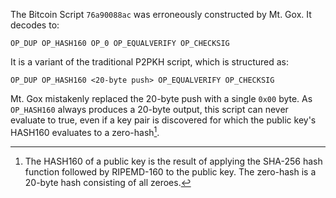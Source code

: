 The Bitcoin Script `76a90088ac` was erroneously constructed by Mt. Gox. It decodes to:

```
OP_DUP OP_HASH160 OP_0 OP_EQUALVERIFY OP_CHECKSIG
```

It is a variant of the traditional P2PKH script, which is structured as:

```
OP_DUP OP_HASH160 <20-byte push> OP_EQUALVERIFY OP_CHECKSIG
```

Mt. Gox mistakenly replaced the 20-byte push with a single `0x00` byte. As `OP_HASH160` always produces a 20-byte output, this script can never evaluate to true, even if a key pair is discovered for which the public key's HASH160 evaluates to a zero-hash[^1].

[^1]: The HASH160 of a public key is the result of applying the SHA-256 hash function followed by RIPEMD-160 to the public key. The zero-hash is a 20-byte hash consisting of all zeroes.

